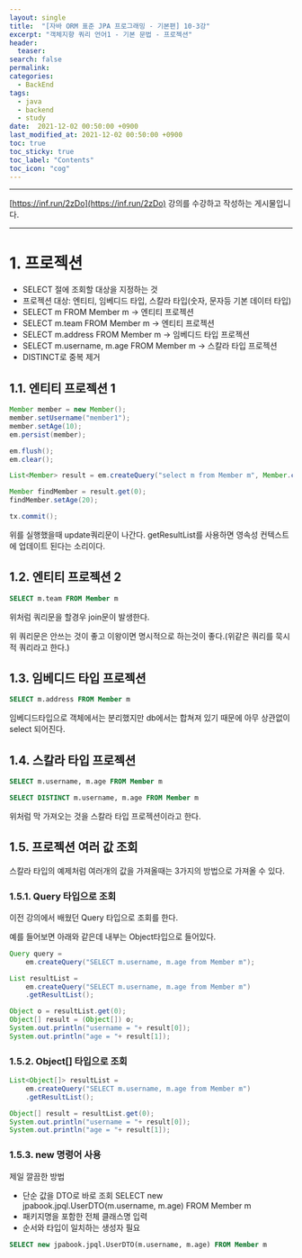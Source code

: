 ```yaml
---
layout: single
title:  "[자바 ORM 표준 JPA 프로그래밍 - 기본편] 10-3강"
excerpt: "객체지향 쿼리 언어1 - 기본 문법 - 프로젝션"
header:
  teaser: 
search: false
permalink:
categories: 
  - BackEnd
tags:
  - java
  - backend
  - study
date:  2021-12-02 00:50:00 +0900
last_modified_at: 2021-12-02 00:50:00 +0900
toc: true
toc_sticky: true
toc_label: "Contents"
toc_icon: "cog"
---
```

---

[https://inf.run/2zDo](https://inf.run/2zDo) 강의를 수강하고 작성하는 게시물입니다.

---

# 1. 프로젝션

- SELECT 절에 조회할 대상을 지정하는 것
- 프로젝션 대상: 엔티티, 임베디드 타입, 스칼라 타입(숫자, 문자등 기본 데이터 타입)
- SELECT m FROM Member m -> 엔티티 프로젝션 
- SELECT m.team FROM Member m -> 엔티티 프로젝션
- SELECT m.address FROM Member m -> 임베디드 타입 프로젝션
- SELECT m.username, m.age FROM Member m -> 스칼라 타입 프로젝션 
- DISTINCT로 중복 제거

## 1.1. 엔티티 프로젝션 1

```java
Member member = new Member();
member.setUsername("member1");
member.setAge(10);
em.persist(member);

em.flush();
em.clear();

List<Member> result = em.createQuery("select m from Member m", Member.class).getResultList();

Member findMember = result.get(0);
findMember.setAge(20);

tx.commit();
```

위를 실행했을때 update쿼리문이 나간다. getResultList를 사용하면 영속성 컨텍스트에 업데이트 된다는 소리이다.

## 1.2. 엔티티 프로젝션 2

```sql
SELECT m.team FROM Member m
```

위처럼 쿼리문을 할경우 join문이 발생한다.

위 쿼리문은 안쓰는 것이 좋고 이왕이면 명시적으로 하는것이 좋다.(위같은 쿼리를 묵시적 쿼리라고 한다.)

## 1.3. 임베디드 타입 프로젝션

```sql
SELECT m.address FROM Member m
```

임베디드타입으로 객체에서는 분리했지만 db에서는 합쳐져 있기 때문에 아무 상관없이 select 되어진다.

## 1.4. 스칼라 타입 프로젝션

```sql
SELECT m.username, m.age FROM Member m
```

```sql
SELECT DISTINCT m.username, m.age FROM Member m
```

위처럼 막 가져오는 것을 스칼라 타입 프로젝션이라고 한다.

## 1.5. 프로젝션 여러 값 조회

스칼라 타입의 예제처럼 여러개의 값을 가져올때는 3가지의 방법으로 가져올 수 있다.

### 1.5.1. Query 타입으로 조회

이전 강의에서 배웠던 Query 타입으로 조회를 한다.

예를 들어보면 아래와 같은데 내부는 Object타입으로 들어있다.

```java
Query query =
    em.createQuery("SELECT m.username, m.age from Member m");

List resultList =
    em.createQuery("SELECT m.username, m.age from Member m")
    .getResultList();    

Object o = resultList.get(0);
Object[] result = (Object[]) o;
System.out.println("username = "+ result[0]);
System.out.println("age = "+ result[1]);
```

### 1.5.2. Object[] 타입으로 조회

```java
List<Object[]> resultList =
    em.createQuery("SELECT m.username, m.age from Member m")
    .getResultList();    

Object[] result = resultList.get(0);
System.out.println("username = "+ result[0]);
System.out.println("age = "+ result[1]);
```

### 1.5.3. new 명령어 사용

제일 깔끔한 방법

- 단순 값을 DTO로 바로 조회 SELECT new jpabook.jpql.UserDTO(m.username, m.age) FROM Member m
- 패키지명을 포함한 전체 클래스명 입력
- 순서와 타입이 일치하는 생성자 필요

```sql
SELECT new jpabook.jpql.UserDTO(m.username, m.age) FROM Member m
```
